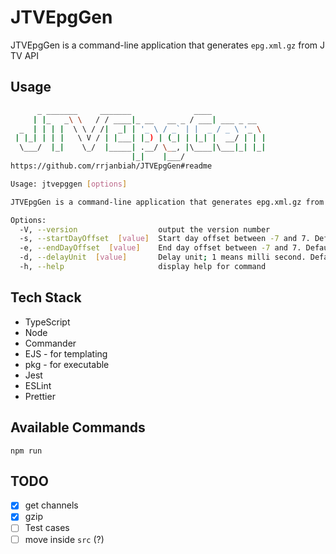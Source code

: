 # JTVEpgGen

JTVEpgGen is a command-line application that generates `epg.xml.gz` from J TV API

## Usage

```bash
      _ _______     _______              ____
     | |_   _\ \   / / ____|_ __   __ _ / ___| ___ _ __
  _  | | | |  \ \ / /|  _| | '_ \ / _` | |  _ / _ \ '_ \
 | |_| | | |   \ V / | |___| |_) | (_| | |_| |  __/ | | |
  \___/  |_|    \_/  |_____| .__/ \__, |\____|\___|_| |_|
                           |_|    |___/
https://github.com/rrjanbiah/JTVEpgGen#readme

Usage: jtvepggen [options]

JTVEpgGen is a command-line application that generates epg.xml.gz from J TV API

Options:
  -V, --version                  output the version number
  -s, --startDayOffset  [value]  Start day offset between -7 and 7. Default 0.
  -e, --endDayOffset  [value]    End day offset between -7 and 7. Default 0.
  -d, --delayUnit  [value]       Delay unit; 1 means milli second. Default 100.
  -h, --help                     display help for command
```

## Tech Stack

- TypeScript
- Node
- Commander
- EJS - for templating
- pkg - for executable
- Jest
- ESLint
- Prettier

## Available Commands

`npm run`

## TODO

- [x] get channels
- [x] gzip
- [ ] Test cases
- [ ] move inside `src` (?)
